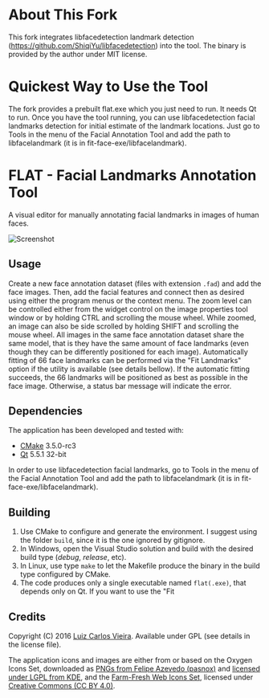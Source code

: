 # About This Fork

This fork integrates libfacedetection landmark detection (https://github.com/ShiqiYu/libfacedetection) into the tool. The binary is provided by the author under MIT license.

# Quickest Way to Use the Tool

The fork provides a prebuilt flat.exe which you just need to run. It needs Qt to run. Once you have the tool running, you can use libfacedetection facial landmarks detection for initial estimate of the landmark locations. Just go to Tools in the menu of the Facial Annotation Tool and add the path to libfacelandmark (it is in fit-face-exe/libfacelandmark). 

# FLAT - Facial Landmarks Annotation Tool

A visual editor for manually annotating facial landmarks in images of human faces.

![Screenshot](screenshot.png)

## Usage

Create a new face annotation dataset (files with extension `.fad`) and add the face images. Then, add the facial features and connect then as desired using either the program menus or the context menu. The zoom level can be controlled either from the widget control on the image properties tool window or by holding CTRL and scrolling the mouse wheel. While zoomed, an image can also be side scrolled by holding SHIFT and scrolling the mouse wheel. All images in the same face annotation dataset share the same model, that is they have the same amount of face landmarks (even though they can be differently positioned for each image). Automatically fitting of 66 face landmarks can be performed via the "Fit Landmarks" option if the utility is available (see details bellow). If the automatic fitting succeeds, the 66 landmarks will be positioned as best as possible in the face image. Otherwise, a status bar message will indicate the error.

## Dependencies

The application has been developed and tested with:

- [CMake](https://cmake.org/) 3.5.0-rc3
- [Qt](http://www.qt.io/) 5.5.1 32-bit

In order to use libfacedetection facial landmarks, go to Tools in the menu of the Facial Annotation Tool and add the path to 
libfacelandmark (it is in fit-face-exe/libfacelandmark). 

## Building

1. Use CMake to configure and generate the environment. I suggest using the folder `build`, since it is the one ignored by gitignore.
2. In Windows, open the Visual Studio solution and build with the desired build type (*debug*, *release*, etc).
3. In Linux, use type `make` to let the Makefile produce the binary in the build type configured by CMake.
4. The code produces only a single executable named `flat(.exe)`, that depends only on Qt. If you want to use the "Fit 

## Credits

Copyright (C) 2016 [Luiz Carlos Vieira](http://www.luiz.vieira.nom.br). Available under GPL (see details in the license file).

The application icons and images are either from or based on the Oxygen Icons Set, downloaded as [PNGs from Felipe Azevedo (pasnox)](https://github.com/pasnox/oxygen-icons-png) and [licensed under LGPL from KDE](https://techbase.kde.org/Projects/Oxygen/Licensing), and the [Farm-Fresh Web Icons Set](http://www.fatcow.com/free-icons), licensed under [Creative Commons (CC BY 4.0)](http://creativecommons.org/licenses/by/4.0/).

